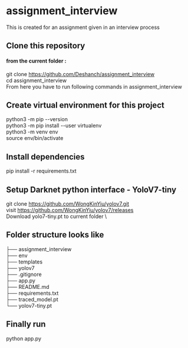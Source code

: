 # assignment_interview
This is created for an assignment given in an interview process


## Clone this repository 
#### from the current folder :
git clone https://github.com/Deshanch/assignment_interview \
cd assignment_interview \
From here you have to run following commands in assignment_interview 

## Create virtual environment for this project
python3 -m pip --version \
python3 -m pip install --user virtualenv \
python3 -m venv env \
source env/bin/activate

## Install dependencies
pip install -r requirements.txt

## Setup Darknet python interface - YoloV7-tiny
git clone https://github.com/WongKinYiu/yolov7.git \
visit https://github.com/WongKinYiu/yolov7/releases \
Download yolo7-tiny.pt to current folder \

## Folder structure looks like

├── assignment_interview \
  ├── env \
  ├── templates \
  ├── yolov7 \
  ├── .gitignore \
  ├── app.py \
  ├── README.md \
  ├── requirements.txt \
  ├── traced_model.pt \
  └── yolov7-tiny.pt

## Finally run 

python app.py
